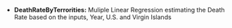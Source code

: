 - **DeathRateByTerrorities:** Muliple Linear Regression estimating the Death Rate based on the inputs, Year, U.S. and Virgin Islands
